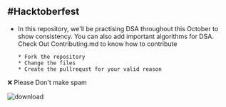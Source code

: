 
#Hacktoberfest
---------------------------------------------------------------------------------------------------------------------------------------------------------

* In this repository, we'll be practising DSA throughout this October to show consistency. You can also add important algorithms for DSA. Check Out Contributing.md to know how to contribute

      * Fork the repository 
      * Change the files
      * Create the pullrequst for your valid reason
      
 ❌ Please Don't make spam 
 
 
![download](https://user-images.githubusercontent.com/81232337/195858846-9ac57d0b-5f36-4f3f-beb0-3ea925618d26.jpg)
